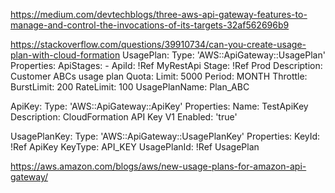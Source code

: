 https://medium.com/devtechblogs/three-aws-api-gateway-features-to-manage-and-control-the-invocations-of-its-targets-32af562696b9

https://stackoverflow.com/questions/39910734/can-you-create-usage-plan-with-cloud-formation
UsagePlan:
  Type: 'AWS::ApiGateway::UsagePlan'
  Properties:
    ApiStages:
      - ApiId: !Ref MyRestApi
        Stage: !Ref Prod
    Description: Customer ABCs usage plan
    Quota:
      Limit: 5000
      Period: MONTH
    Throttle:
      BurstLimit: 200
      RateLimit: 100
    UsagePlanName: Plan_ABC

ApiKey:
  Type: 'AWS::ApiGateway::ApiKey'
  Properties:
    Name: TestApiKey
    Description: CloudFormation API Key V1
    Enabled: 'true'

UsagePlanKey:
  Type: 'AWS::ApiGateway::UsagePlanKey'
  Properties:
    KeyId: !Ref ApiKey
    KeyType: API_KEY
    UsagePlanId: !Ref UsagePlan

https://aws.amazon.com/blogs/aws/new-usage-plans-for-amazon-api-gateway/
